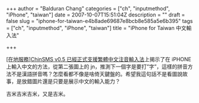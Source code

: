 +++
author = "Balduran Chang"
categories = ["ch", "inputmethod", "iPhone", "taiwan"]
date = 2007-10-07T15:51:04Z
description = ""
draft = false
slug = "iphone-for-taiwan-e4b8ade69687e8bcb8e585a5e6b395"
tags = ["ch", "inputmethod", "iPhone", "taiwan"]
title = "iPhone for Taiwan 中文輸入法"

+++


[[在地服務]ChinSMS v0.5 已經正式支援繁體中文注音輸入法](http://iphone4.tw/blog/2007/10/07/73/ "[在地服務]ChinSMS v0.5 已經正式支援繁體中文注音輸入法 發表於 iPhone For Taiwan")上揭示了在 iPHONE上輸入中文的方法，從第二張圖上的 jn，推測下一個字是要打”字”，這樣的拼音方法不是漢語拼音嗎？怎麼看都不像是啥倚天鍵盤的。希望我這句話不是看圖說故事，是放錯圖片還是只要是展示中文的輸入能力？

吉米吉米吉米，又是吉米。

